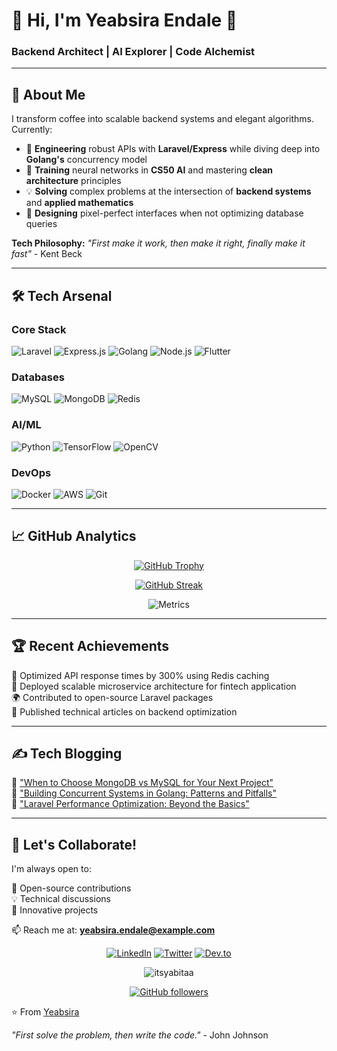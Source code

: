 # 💫 Hi, I'm Yeabsira Endale 👋  
### **Backend Architect** | **AI Explorer** | **Code Alchemist**  

---

## 🚀 **About Me**  
I transform coffee into scalable backend systems and elegant algorithms. Currently:  

- 🔭 **Engineering** robust APIs with **Laravel/Express** while diving deep into **Golang's** concurrency model  
- 🌱 **Training** neural networks in **CS50 AI** and mastering **clean architecture** principles  
- 💡 **Solving** complex problems at the intersection of **backend systems** and **applied mathematics**  
- 🎨 **Designing** pixel-perfect interfaces when not optimizing database queries  

**Tech Philosophy:** *"First make it work, then make it right, finally make it fast"* - Kent Beck  

---

## 🛠️ **Tech Arsenal**  

### **Core Stack**  
![Laravel](https://img.shields.io/badge/Laravel-FF2D20?style=for-the-badge&logo=laravel&logoColor=white)
![Express.js](https://img.shields.io/badge/Express.js-000000?style=for-the-badge&logo=express&logoColor=white)
![Golang](https://img.shields.io/badge/Go-00ADD8?style=for-the-badge&logo=go&logoColor=white)
![Node.js](https://img.shields.io/badge/Node.js-339933?style=for-the-badge&logo=nodedotjs&logoColor=white)
![Flutter](https://img.shields.io/badge/Flutter-02569B?style=for-the-badge&logo=flutter&logoColor=white)

### **Databases**  
![MySQL](https://img.shields.io/badge/MySQL-4479A1?style=for-the-badge&logo=mysql&logoColor=white)
![MongoDB](https://img.shields.io/badge/MongoDB-47A248?style=for-the-badge&logo=mongodb&logoColor=white)
![Redis](https://img.shields.io/badge/Redis-DC382D?style=for-the-badge&logo=redis&logoColor=white)

### **AI/ML**  
![Python](https://img.shields.io/badge/Python-3776AB?style=for-the-badge&logo=python&logoColor=white)
![TensorFlow](https://img.shields.io/badge/TensorFlow-FF6F00?style=for-the-badge&logo=tensorflow&logoColor=white)
![OpenCV](https://img.shields.io/badge/OpenCV-5C3EE8?style=for-the-badge&logo=opencv&logoColor=white)

### **DevOps**  
![Docker](https://img.shields.io/badge/Docker-2496ED?style=for-the-badge&logo=docker&logoColor=white)
![AWS](https://img.shields.io/badge/AWS-232F3E?style=for-the-badge&logo=amazonaws&logoColor=white)
![Git](https://img.shields.io/badge/Git-F05032?style=for-the-badge&logo=git&logoColor=white)

---

## 📈 **GitHub Analytics**  

<div align="center">
  
[![GitHub Trophy](https://github-profile-trophy.vercel.app/?username=itsyabitaa&theme=onedark&row=2&column=4)](https://github.com/ryo-ma/github-profile-trophy)

[![GitHub Streak](https://streak-stats.demolab.com?user=Itsyabitaa&theme=radical&hide_border=true&date_format=M%20j%5B%2C%20Y%5D)](https://git.io/streak-stats)

![Metrics](https://github-readme-stats.vercel.app/api?username=Itsyabitaa&show_icons=true&theme=radical&include_all_commits=true)
</div>

---
## 🏆 Recent Achievements

🥇 Optimized API response times by 300% using Redis caching  
🚀 Deployed scalable microservice architecture for fintech application  
🌍 Contributed to open-source Laravel packages  
📝 Published technical articles on backend optimization  

---

## ✍️ Tech Blogging

📜 ["When to Choose MongoDB vs MySQL for Your Next Project"](https://example.com)  
📜 ["Building Concurrent Systems in Golang: Patterns and Pitfalls"](https://example.com)  
📜 ["Laravel Performance Optimization: Beyond the Basics"](https://example.com)  

---

## 🤝 Let's Collaborate!

I'm always open to:  

🤝 Open-source contributions  
💡 Technical discussions  
🚀 Innovative projects  

📫 Reach me at: **yeabsira.endale@example.com**  

<div align="center">

[![LinkedIn](https://img.shields.io/badge/-LinkedIn-0A66C2?style=for-the-badge&logo=linkedin&logoColor=white)](https://www.linkedin.com/in/engkukusha)
[![Twitter](https://img.shields.io/badge/-Twitter-1DA1F2?style=for-the-badge&logo=twitter&logoColor=white)](https://x.com/kukusha0514)
[![Dev.to](https://img.shields.io/badge/-Dev.to-0A0A0A?style=for-the-badge&logo=dev.to&logoColor=white)](https://dev.to)

</div>

<p align="center">
  <img src="https://komarev.com/ghpvc/?username=itsyabitaa&label=Profile%20views&color=0e75b6&style=flat" alt="itsyabitaa" /> 
</p>

<p align="center">
  <a href="https://github.com/Itsyabitaa?tab=followers">
    <img src="https://img.shields.io/github/followers/Itsyabitaa?label=Follow&style=social" alt="GitHub followers">
  </a>
</p>

⭐️ From [Yeabsira](https://github.com/Itsyabitaa)  

*"First solve the problem, then write the code."* - John Johnson
